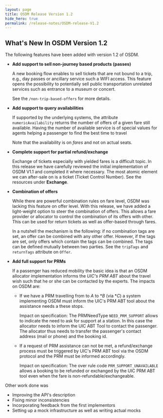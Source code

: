 ```yaml
---
layout: page
title: OSDM Release Version 1.2
hide_hero: true
permalink: /release-notes/OSDM-release-V1.2
---
```


## What's New In OSDM Version 1.2

The following features have been added with version 1.2 of OSDM.

- **Add support to sell non-journey based products (passes)**

  A new booking flow enables to sell tickets that are not bound to a trip, e.g., day passes or
  ancillary service such a WIFI access. This feature opens the possibility to potentially sell
  public transportation unrelated services such as entrance to a museum or concert.
  
  See the `/non-trip-based-offers` for more details.
  
- **Add support to query availabilities**

  If supported by the underlying systems, the attribute `numericAvailability` returns the number
  of offers of a given fare still available. Having the number of available service is of
  special values for agents helping a passenger to find the best time to travel
  
  Note that the availability is on *fares* and not on actual seats.

- **Complete support for partial refund/exchange**

  Exchange of tickets especially with yielded fares is a difficult topic. In this
  release we have carefully reviewed the initial implementation of OSDM V1.1 and completed it
  where necessary. The most atomic element we can after-sale on is a ticket (Ticket Control Number).
  See the resources under **Exchange**.

- **Combination of offers**

  While there are powerful combination rules on fare level, OSDM was lacking this feature
  on offer level. With this release, we have added a light-weight option to steer the
  combination of offers. This allows a fare provider or allocator to control the combination
  of its offers with other. This can be used for return tickets as well as offer-based
  through fares.

  In a nutshell the mechanism is the following: if no combination tags are set, an offer
  can be combined with any other offer. However, if the tags are set, only offers which
  contain the tags can be combined. The tags can be defined mutually between two parties.
  See the `tripTags` and `returnTags` attribute on `Offer`.

- **Add full support for PRMs**

  If a passenger has reduced mobility the basic idea is that an OSDM allocator implementation
  informs the *UIC's PRM ABT* about the travel wish such that he or she can be contacted by the
  experts. The impacts on OSDM are:

  - If we have a PRM travelling from to *A* to **B* (via **C*) a system implementing OSDM
    must inform the UIC's PRM ABT tool about the assistance needs a these stops.

    Impact on specification: The PRMNeedType `NEED_PRM_SUPPORT` allows to indicate the need to
    ask for support at a station. In this case the allocator needs to inform the UIC ABT Tool
    to contact the passenger. The allocator thus needs to transfer the passenger's contact
    address (mail or phone) and the booking id.

  - If a request of PRM assistance can not be met, a refund/exchange process must be triggered
    by UIC's PRM ABT tool via the OSDM protocol and the PRM must be informed accordingly.

    Impact on specification: The over rule code `PRM_SUPPORT_UNAVAILABLE` allows a booking to
    be refunded or exchanged by the UIC PRM ABT tool even when the fare is
    non-refundable/exchangeable.

Other work done was  

- Improving the API's description
- Fixing minor inconsistencies
- Incorporating feedback from the first implementors
- Setting up a mock infrastructure as well as writing actual mocks
